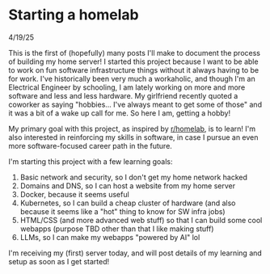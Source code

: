 # Starting a homelab

4/19/25

This is the first of (hopefully) many posts I'll make to document the process of building my home server! I started this project because I want to be able to work on fun software infrastructure things without it always having to be for work. I've historically been very much a workaholic, and though I'm an Electrical Engineer by schooling, I am lately working on more and more software and less and less hardware. My girlfriend recently quoted a coworker as saying "hobbies... I've always meant to get some of those" and it was a bit of a wake up call for me. So here I am, getting a hobby!

My primary goal with this project, as inspired by [r/homelab](https://www.reddit.com/r/homelab/wiki/introduction/), is to learn! I'm also interested in reinforcing my skills in software, in case I pursue an even more software-focused career path in the future.

I'm starting this project with a few learning goals:

1. Basic network and security, so I don't get my home network hacked
2. Domains and DNS, so I can host a website from my home server
3. Docker, because it seems useful
4. Kubernetes, so I can build a cheap cluster of hardware (and also because it seems like a "hot" thing to know for SW infra jobs)
5. HTML/CSS (and more advanced web stuff) so that I can build some cool webapps (purpose TBD other than that I like making stuff)
6. LLMs, so I can make my webapps "powered by AI" lol

I'm receiving my (first) server today, and will post details of my learning and setup as soon as I get started!